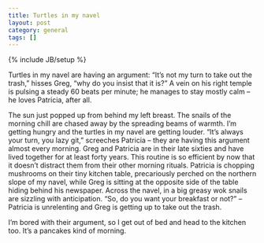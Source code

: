 ```yaml
---
title: Turtles in my navel
layout: post
category: general
tags: []
---
```

{% include JB/setup %}

Turtles in my navel are having an argument: “It’s not my turn to take out the trash,” hisses Greg, “why do you insist that it is?” A vein on his right temple is pulsing a steady 60 beats per minute; he manages to stay mostly calm – he loves Patricia, after all.

The sun just popped up from behind my left breast. The snails of the morning chill are chased away by the spreading beams of warmth. I’m getting hungry and the turtles in my navel are getting louder. “It’s always your turn, you lazy git,” screeches Patricia – they are having this argument almost every morning. Greg and Patricia are in their late sixties and have lived together for at least forty years. This routine is so efficient by now that it doesn’t distract them from their other morning rituals. Patricia is chopping mushrooms on their tiny kitchen table, precariously perched on the northern slope of my navel, while Greg is sitting at the opposite side of the table hiding behind his newspaper. Across the navel, in a big greasy wok snails are sizzling with anticipation. “So, do you want your breakfast or not?” – Patricia is unrelenting and Greg is getting up to take out the trash.

I’m bored with their argument, so I get out of bed and head to the kitchen too. It’s a pancakes kind of morning.
